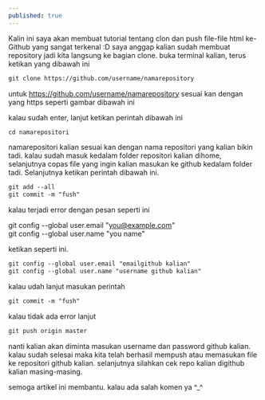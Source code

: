 ```yaml
---
published: true
---
```

Kalin ini saya akan membuat tutorial tentang clon dan push file-file html ke-Github yang sangat terkenal :D
saya anggap kalian sudah membuat repository jadi kita langsung ke bagian clone. buka terminal kalian, terus ketikan yang dibawah ini

```html
git clone https://github.com/username/namarepository
```

untuk https://github.com/username/namarepository sesuai kan dengan yang https seperti gambar dibawah ini

kalau sudah enter,
lanjut ketikan perintah dibawah ini

```html 
cd namarepositori
```

namarepositori kalian sesuai kan dengan nama repositori yang kalian bikin tadi.
kalau sudah masuk kedalam folder repositori kalian dihome, selanjutnya copas file yang ingin kalian masukan ke github kedalam folder tadi.
Selanjutnya ketikan perintah dibawah ini.

```html
git add --all
git commit -m "fush"
```

kalau terjadi error dengan pesan seperti ini

git config --global user.email "you@example.com"  
git config --global user.name "you name"

ketikan seperti ini.
```html
git config --global user.email "emailgithub kalian"
git config --global user.name "username github kalian"
```
kalau udah lanjut masukan perintah

```html
git commit -m "fush"
```

kalau tidak ada error lanjut

```html
git push origin master
```
nanti kalian akan diminta masukan username dan password github kalian.
kalau sudah selesai maka kita telah berhasil mempush atau memasukan file ke repositori github kalian.
selanjutnya silahkan cek repo kalian digithub kalian masing-masing.

semoga artikel ini membantu. kalau ada salah komen ya ^_^

